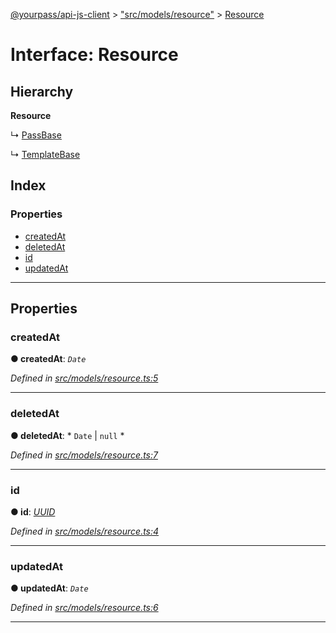 [@yourpass/api-js-client](../README.md) > ["src/models/resource"](../modules/_src_models_resource_.md) > [Resource](../interfaces/_src_models_resource_.resource.md)

# Interface: Resource

## Hierarchy

**Resource**

↳  [PassBase](_src_models_pass_.passbase.md)

↳  [TemplateBase](_src_models_template_.templatebase.md)

## Index

### Properties

* [createdAt](_src_models_resource_.resource.md#createdat)
* [deletedAt](_src_models_resource_.resource.md#deletedat)
* [id](_src_models_resource_.resource.md#id)
* [updatedAt](_src_models_resource_.resource.md#updatedat)

---

## Properties

<a id="createdat"></a>

###  createdAt

**● createdAt**: *`Date`*

*Defined in [src/models/resource.ts:5](https://github.com/yourpass/yourpass-api-js-client/blob/598a0e7/src/models/resource.ts#L5)*

___
<a id="deletedat"></a>

###  deletedAt

**● deletedAt**: * `Date` &#124; `null`
*

*Defined in [src/models/resource.ts:7](https://github.com/yourpass/yourpass-api-js-client/blob/598a0e7/src/models/resource.ts#L7)*

___
<a id="id"></a>

###  id

**● id**: *[UUID](../modules/_src_models_uuid_.md#uuid)*

*Defined in [src/models/resource.ts:4](https://github.com/yourpass/yourpass-api-js-client/blob/598a0e7/src/models/resource.ts#L4)*

___
<a id="updatedat"></a>

###  updatedAt

**● updatedAt**: *`Date`*

*Defined in [src/models/resource.ts:6](https://github.com/yourpass/yourpass-api-js-client/blob/598a0e7/src/models/resource.ts#L6)*

___

